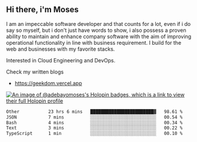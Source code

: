 ## Hi there, i'm Moses

I am an impeccable software developer and that counts for a lot, even if i do say so myself, but i don't just have words to show, i also possess a proven ability to maintain and enhance company software with the aim of improving operational functionality in line with business requirement. I build for the web and businesses with my favorite stacks.

Interested in Cloud Engineering and DevOps.

Check my written blogs
- https://geekdom.vercel.app

[![An image of @adebayomoses's Holopin badges, which is a link to view their full Holopin profile](https://holopin.me/adebayomoses)](https://holopin.io/@adebayomoses)

<!--START_SECTION:waka-->

```txt
Other           23 hrs 6 mins   ████████████████████████▓   98.61 %
JSON            7 mins          ░░░░░░░░░░░░░░░░░░░░░░░░░   00.54 %
Bash            4 mins          ░░░░░░░░░░░░░░░░░░░░░░░░░   00.34 %
Text            3 mins          ░░░░░░░░░░░░░░░░░░░░░░░░░   00.22 %
TypeScript      1 min           ░░░░░░░░░░░░░░░░░░░░░░░░░   00.10 %
```

<!--END_SECTION:waka-->
